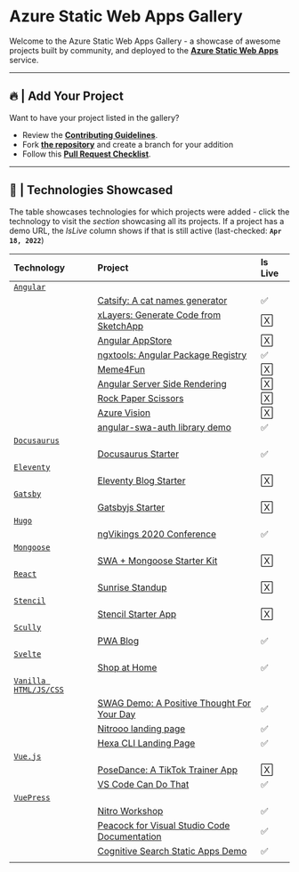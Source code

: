 # Azure Static Web Apps Gallery 

Welcome to the Azure Static Web Apps Gallery - a showcase of awesome projects built by community, and deployed to the **[Azure Static Web Apps](https://docs.microsoft.com/azure/static-web-apps/?WT.mc_id=staticwebapps-github-cxa)** service.

---

## 🔥 | Add Your Project

Want to have your project listed in the gallery?
 * Review the [**Contributing Guidelines**](CONTRIBUTING.md).
 * Fork [**the repository**](https://github.com/nitya/static-web-apps-gallery-code-samples/fork) and create a branch for your addition
 * Follow this **[Pull Request Checklist](./.github/PULL_REQUEST_TEMPLATE/pull_request_template.md)**.

---

## 📝 | Technologies Showcased

The table showcases technologies for which projects were added - click the technology to visit the _section_ showcasing all its projects. If a project has a demo URL, the _IsLive_ column shows if that is still active (last-checked: **`Apr 18, 2022`**)



| Technology | Project | Is Live |
|:---|:---|:---|
| [`Angular`](#Angular) | | |
|  | [Catsify: A cat names generator](docs/README.md#catsify-a-cat-names-generator)| ✅ |
| | [xLayers: Generate Code from SketchApp](docs/README.md#xlayers-generate-code-from-sketchapp) | 🅇 |
| | [Angular AppStore](#angular-appstore) | 🅇 |
| |  [ngxtools: Angular Package Registry](docs/README.md#ngxtools-angular-package-registry)|  ✅ |
| | [Meme4Fun](#meme4fun)| 🅇 |
| | [Angular Server Side Rendering](docs/README.md#angular-server-side-rendering)| 🅇 |
| | [Rock Paper Scissors](docs/README.md#rock-paper-scissors)| 🅇 |
| | [Azure Vision](docs/README.md#azure-vision)| 🅇 |
| | [angular-swa-auth library demo](docs/README.md#angular-swa-auth-library-demo)| ✅ |
| [`Docusaurus`](docs/README.md#docusaurus) | | |
| | [Docusaurus Starter](docs/README.md#docusaurus-starter)| ✅ |
| [`Eleventy`](docs/README.md#eleventy)| | |
| | [Eleventy Blog Starter](docs/README.md#eleventy-blog-starter)| 🅇 |
| [`Gatsby`](#gatsby)| | |
| |[Gatsbyjs Starter](docs/README.md#gatsbyjs-starter) | 🅇 |
| [`Hugo`](docs/README.md#hugo) | | |
| | [ngVikings 2020 Conference](docs/README.md#ngvikings-2020-a-free-online-conference-for-angular-developers)| ✅ |
| [`Mongoose`](docs/README.md#mongoose)| | |
| | [SWA + Mongoose Starter Kit](docs/README.md#azure-static-web-apps-and-mongoose-starter-kit)| 🅇 |
| [`React`](docs/README.md#reactjs)| | |
| | [Sunrise Standup](docs/README.md#sunrise-standup)| 🅇 |
| [`Stencil`](docs/README.md#stencil)| | |
| | [Stencil Starter App](docs/README.md#stencil-starter-app)| 🅇 |
| [`Scully`](docs/README.md#scully)| | |
| | [PWA Blog](docs/README.md#pwa-blog)| ✅ |
| [`Svelte`](docs/README.md#svelte)| | |
| | [Shop at Home](docs/README.md#shop-at-home)|✅|
| [`Vanilla HTML/JS/CSS`](#vanilla-html-javascript-css)| | |
| |[SWAG Demo: A Positive Thought For Your Day](docs/README.md#azure-swag-demo-a-positive-thought-for-your-day) | ✅ |
| |[Nitrooo landing page](docs/README.md#nitrooo-landing-page) | ✅ |
| |[Hexa CLI Landing Page](docs/README.md#hexa-cli-landing-page) | ✅  |
| [`Vue.js`](docs/README.md#vuejs)| | |
| | [PoseDance: A TikTok Trainer App](docs/README.md#posedance-a-tiktok-trainer-app)| 🅇 |
| |[VS Code Can Do That](docs/README.md#vs-code-can-do-that) | ✅  |
|[`VuePress`](docs/README.md#vuepress) | | |
| | [Nitro Workshop](docs/README.md#nitro-workshop)| ✅  |
| | [Peacock for Visual Studio Code Documentation](docs/README.md#peacock-for-visual-studio-code-documentation)| ✅  |
| |[Cognitive Search Static Apps Demo](docs/README.md#cognitive-search-static-apps-demo) | ✅  |
| | | |